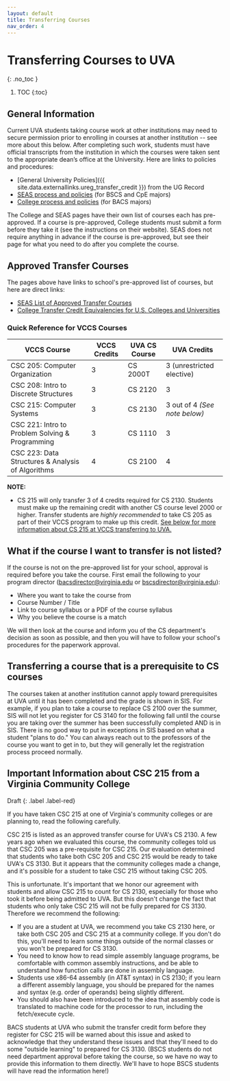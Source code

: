 ```yaml
---
layout: default
title: Transferring Courses
nav_order: 4
---
```


# Transferring Courses to UVA
{: .no_toc }

1. TOC
{:toc}

## General Information

Current UVA students taking course work at other institutions may need to secure permission prior to enrolling in courses at another institution -- see more about this below. After completing such work, students must have official transcripts from the institution in which the courses were taken sent to the appropriate dean’s office at the University. Here are links to policies and procedures:

* [General University Policies]({{ site.data.externallinks.ureg_transfer_credit }}) from the UG Record
* [SEAS process and policies](https://engineering.virginia.edu/current-students/current-undergraduate-students/transferring-uva-engineering/transfer-credit) (for BSCS and CpE majors)
* [College process and policies](https://college.as.virginia.edu/transfer-credit) (for BACS majors)

The College and SEAS pages have their own list of courses each has pre-approved. If a course is pre-approved, College students must submit a form before they take it (see the instructions on their website). SEAS does not require anything in advance if the course is pre-approved, but see their page for what you need to do after you complete the course. 

## Approved Transfer Courses

The pages above have links to school's pre-approved list of courses, but here are direct links:

* [SEAS List of Approved Transfer Courses](https://engineering.virginia.edu/current-students/current-undergraduate-students/transferring-uva-engineering/transfer-credit)
* [College Transfer Credit Equivalencies for U.S. Colleges and Universities](http://ascs8.eservices.virginia.edu/AsEquivs)

### Quick Reference for VCCS Courses

| VCCS Course | VCCS Credits | UVA CS Course | UVA Credits |
| ----------- | ------------ | ------------- | ----------- |
| CSC 205: Computer Organization | 3 | CS 2000T | 3 (unrestricted elective) |
| CSC 208: Intro to Discrete Structures | 3 | CS 2120 | 3 |
| CSC 215: Computer Systems | 3 | CS 2130 | 3 out of 4 _(See note below)_ |
| CSC 221: Intro to Problem Solving & Programming | 3 | CS 1110 | 3 |
| CSC 223: Data Structures & Analysis of Algorithms | 4 | CS 2100 | 4 |

__NOTE:__
- CS 215 will only transfer 3 of 4 credits required for CS 2130.  Students must make up the remaining credit with another CS course level 2000 or higher.  Transfer students are _highly recommended_ to take CS 205 as part of their VCCS program to make up this credit.  [See below for more information about CS 215 at VCCS transferring to UVA.](/transfer.html#important-information-about-csc-215-from-a-virginia-community-college)

## What if the course I want to transfer is not listed?

If the course is not on the pre-approved list for your school, approval is required before you take the course. First email the following to your program director ([bacsdirector@virginia.edu](mailto:bacsdirector@virginia.edu) or [bscsdirector@virginia.edu](mailto:bscsdirector@virginia.edu)):

* Where you want to take the course from
* Course Number / Title
* Link to course syllabus or a PDF of the course syllabus
* Why you believe the course is a match

We will then look at the course and inform you of the CS department's decision as soon as possible, and then you will have to follow your school's procedures for the paperwork approval.

## Transferring a course that is a prerequisite to CS courses

The courses taken at another institution cannot apply toward prerequisites at UVA until it has been completed and the grade is shown in SIS.  For example, if you plan to take a course to replace CS 2100 over the summer, SIS will not let you register for CS 3140 for the following fall until the course you are taking over the summer has been successfully completed AND is in SIS.  There is no good way to put in exceptions in SIS based on what a student "plans to do."  You can always reach out to the professors of the course you want to get in to, but they will generally let the registration process proceed normally.

## Important Information about CSC 215 from a Virginia Community College

Draft
{: .label .label-red}

If you have taken CSC 215 at one of Virginia's community colleges or are planning to, read the following carefully.

CSC 215 is listed as an approved transfer course for UVA's CS 2130. A few years ago when we evaluated this course, the community colleges told us that CSC 205 was a pre-requisite for CSC 215. Our evaluation determined that students who take both CSC 205 and CSC 215 would be ready to take UVA's CS 3130.  But it appears that the community colleges made a change, and it's possible for a student to take CSC 215 without taking CSC 205.

This is unfortunate. It's important that we honor our agreement with students and allow CSC 215 to count for CS 2130, especially for those who took it before being admitted to UVA. But this doesn't change the fact that students who only take CSC 215 will not be fully prepared for CS 3130.  Therefore we recommend the following:

* If you are a student at UVA, we recommend you take CS 2130 here, or take both CSC 205 and CSC 215 at a community college.  If you don't do this, you'll need to learn some things outside of the normal classes or you won't be prepared for CS 3130.
* You need to know how to read simple assembly language programs, be comfortable with common assembly instructions, and be able to understand how function calls are done in assembly language.
* Students use x86-64 assembly (in AT&T syntax) in CS 2130; if you learn a different assembly language, you should be prepared for the names and syntax (e.g. order of operands) being slightly different. 
* You should also have been introduced to the idea that assembly code is translated to machine code for the processor to run, including the fetch/execute cycle.

BACS students at UVA who submit the transfer credit form before they register for CSC 215 will be warned about this issue and asked to acknowledge that they understand these issues and that they'll need to do some "outside learning" to prepared for CS 3130.  (BSCS students do not need department approval before taking the course, so we have no way to provide this information to them directly. We'll have to hope BSCS students will have read the information here!)
